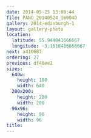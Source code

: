 ```yaml
---
date: 2014-05-25 13:09:44
file: PANO_20140524_160040
gallery: 2014-edinburgh-1
layout: gallery-photo
location:
  latitude: 55.944041666667
  longitude: -3.1618416666667
next: a410687
ordering: 27
previous: df40ee2
sizes:
  640w:
    height: 180
    width: 640
  200x200:
    height: 200
    width: 200
  96x96:
    height: 96
    width: 96
title: 
---
```

